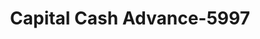 ---
f_zip-code: 62526
f_state-code: IL
title: Capital Cash Advance-5997
f_phone: 217-877-7777
f_city-only: Decatur
f_address: 2950 North Water Street Suite 130 Decatur
f_location-unique-id: '5997'
slug: capital-cash-advance-5997
updated-on: '2024-05-30T13:46:58.046Z'
created-on: '2024-05-30T13:36:59.803Z'
published-on: '2024-05-30T13:54:32.469Z'
f_city-state: cms/city/decatur-il.md
f_company: cms/company/capital-cash-advance.md
f_state: cms/state/illinois.md
layout: '[payday-loan].html'
tags: payday-loan
---